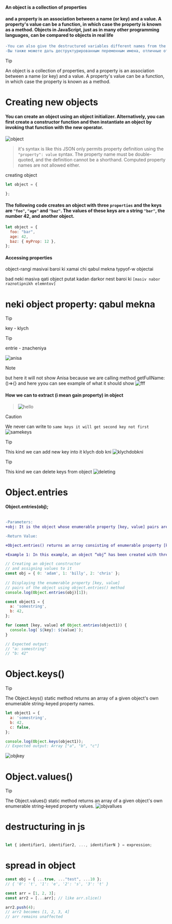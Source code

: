 #### An object is a collection of properties
#### and a property is an association between a name (or key) and a value. A property's value can be a function, in which case the property is known as a method. Objects in JavaScript, just as in many other programming languages, can be compared to objects in real life
``` diff
-You can also give the destructured variables different names from the original properties. This is useful when the property names don't match your variable naming conventions.!
-Вы также можете дать деструктурированным переменным имена, отличные от исходных свойств. Это полезно, когда имена свойств не соответствуют правилам именования переменных.!
```
>[!TIP]
>An object is a collection of properties, and a property is an association between a name (or key) and a value. A property's value can be a function, in which case the property is known as a method.
# Creating new objects
#### You can create an object using an object initializer. Alternatively, you can first create a constructor function and then instantiate an object by invoking that function with the new operator.
![object](./object)
>it's syntax is like this JSON only permits property definition using the `"property": value` syntax. The property name must be double-quoted, and the definition cannot be a shorthand. Computed property names are not allowed either.

creating object

``` js
let object = {

};
```


#### The following code creates an object with three `properties` and the keys are `"foo"`, `"age"` and `"baz"`. The values of these keys are a string `"bar"`, the number 42, and another object.

``` js
let object = {
  foo: "bar",
  age: 42,
  baz: { myProp: 12 },
};
```

#### Accessing properties
object-rangi masivai baroi ki xamai chi qabul mekna typyof-w objectai

bad neki masiva qati  object putat kadan darkor nest baroi ki `[masiv nabor raznotipnikh elemntov]`


# neki object property: qabul mekna

>[!TIP]
>key - klych



>[!TIP]
>entrie - znacheniya

![anisa](./anisa)

>[!NOTE]
>but here it will not show Anisa because we are calling method getFullName:()=>{} and here yyou can see example of what it should show
![fff](./getfullname)



#### How we can to extract (i mean gain property) in object
>![hello](./copy)



>[!CAUTION]
>We never can write to `same keys it will get second key not first`
![samekeys](./samekeys)



>[!TIP]
>This kind we can add new key into it klych dob kni
>![klychdobkni](./addingkey)



>[!TIP]
>This kind we can delete keys from object
>![deleting](./deleting)



# Object.entries
#### Object.entries(obj);

``` diff

-Parameters:
+obj: It is the object whose enumerable property [key, value] pairs are to be returned.

-Return Value:

+Object.entries() returns an array consisting of enumerable property [key, value] pairs of the object passed.

+Example 1: In this example, an object “obj” has been created with three property[key, value] pairs, and the Object.entries() method is used to return the first property [key, value] pair of the object.
```

``` js
// Creating an object constructor
// and assigning values to it
const obj = { 0: 'adam', 1: 'billy', 2: 'chris' };
	
// Displaying the enumerable property [key, value]
// pairs of the object using object.entries() method
console.log(Object.entries(obj)[1]);
```

``` js
const object1 = {
  a: 'somestring',
  b: 42,
};

for (const [key, value] of Object.entries(object1)) {
  console.log(`${key}: ${value}`);
}

// Expected output:
// "a: somestring"
// "b: 42"
```

# Object.keys()
 
>[!TIP]
>The Object.keys() static method returns an array of a given object's own enumerable string-keyed property names.


``` js
let object1 = {
  a: 'somestring',
  b: 42,
  c: false,
};

console.log(Object.keys(object1));
// Expected output: Array ["a", "b", "c"]
```

![objkey](./objkey)



# Object.values()

>[!TIP]
>The Object.values() static method returns an array of a given object's own enumerable string-keyed property values.
![objvallues](./objvalues)



# destructuring in js
``` js

let { identifier1, identifier2, ..., identifierN } = expression;
```



# spread in object

``` js
const obj = { ...true, ..."test", ...10 };
// { '0': 't', '1': 'e', '2': 's', '3': 't' }
```


``` js
const arr = [1, 2, 3];
const arr2 = [...arr]; // like arr.slice()

arr2.push(4);
// arr2 becomes [1, 2, 3, 4]
// arr remains unaffected

```